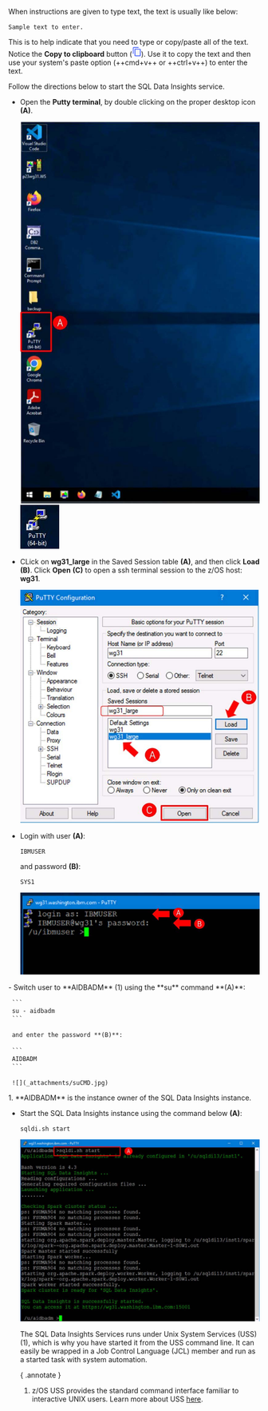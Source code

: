 When instructions are given to type text, the text is usually like below:

```
Sample text to enter.
```

This is to help indicate that you need to type or copy/paste all of the text. Notice the **Copy to clipboard** button (![](_attachments/copyToClipboard.png)). Use it to copy the text and then use your system's paste option (++cmd+v++ or ++ctrl+v++) to enter the text.

Follow the directions below to start the SQL Data Insights service.

- Open the **Putty terminal**, by double clicking on the proper desktop icon **(A)**.

    ![](_attachments/desktop.jpg) ![](_attachments/puttyIcon.jpg)

- CLick on **wg31_large** in the Saved Session table **(A)**, and then click **Load** **(B)**. Click **Open** **(C)** to open a ssh terminal session to the z/OS host: **wg31**.

    ![](_attachments/puttySession.jpg)

- Login with user **(A)**:
  
    ```
    IBMUSER
    ```
    and password **(B)**:

    ```
    SYS1
    ```

    ![](_attachments/puttyLogin.jpg)

<div class="annotate" markdown>
- Switch user to **AIDBADM** (1) using the **su** command **(A)**:

     ```
     su - aidbadm
     ```

     and enter the password **(B)**:

     ```
     AIDBADM
     ```

     ![](_attachments/suCMD.jpg)
</div>
1.  **AIDBADM** is the instance owner of the SQL Data Insights instance.

- Start the SQL Data Insights instance using the command below **(A)**:
     
    ```
    sqldi.sh start
    ```

    ![](_attachments/sqldiStart.jpg)

    The SQL Data Insights Services runs under Unix System Services (USS) (1), which is why you have started it from the USS command line. It can easily be wrapped in a Job Control Language (JCL) member and run as a started task with system automation.

    { .annotate }
    1.   z/OS USS provides the standard command interface familiar to interactive UNIX users. Learn more about USS <a href="https://www.ibm.com/docs/en/zos/3.1.0?topic=zos-unix-system-services" target="_blank">here</a>.
